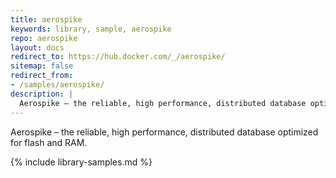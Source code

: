 ```yaml
---
title: aerospike
keywords: library, sample, aerospike
repo: aerospike
layout: docs
redirect_to: https://hub.docker.com/_/aerospike/
sitemap: false
redirect_from:
- /samples/aerospike/
description: |
  Aerospike – the reliable, high performance, distributed database optimized for flash and RAM.
---
```


Aerospike – the reliable, high performance, distributed database optimized for flash and RAM.


{% include library-samples.md %}
